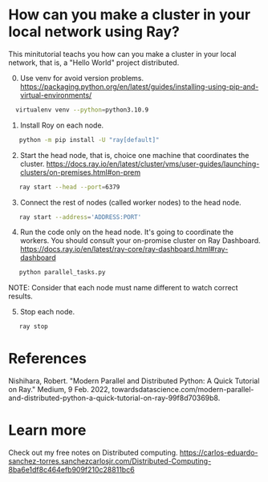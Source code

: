 # How can you make a cluster in your local network using Ray?
This minitutorial teachs you how can you make a cluster in your local network, that is, a "Hello World" project distributed.

0. Use venv for avoid version problems. https://packaging.python.org/en/latest/guides/installing-using-pip-and-virtual-environments/
```bash
  virtualenv venv --python=python3.10.9
```

1. Install Roy on each node.
```bash
   python -m pip install -U "ray[default]"
```

2. Start the head node, that is, choice one machine that coordinates the cluster. https://docs.ray.io/en/latest/cluster/vms/user-guides/launching-clusters/on-premises.html#on-prem
```bash
   ray start --head --port=6379
```

3. Connect the rest of nodes (called worker nodes) to the head node.
```bash
   ray start --address='ADDRESS:PORT'
```

4. Run the code only on the head node. It's going to coordinate the workers. You should consult your on-promise cluster on Ray Dashboard. https://docs.ray.io/en/latest/ray-core/ray-dashboard.html#ray-dashboard
```bash
   python parallel_tasks.py
```
NOTE: Consider that each node must name different to watch correct results.

5. Stop each node.
```bash
   ray stop
```


# References
Nishihara, Robert. "Modern Parallel and Distributed Python: A Quick Tutorial on Ray." Medium, 9 Feb. 2022, towardsdatascience.com/modern-parallel-and-distributed-python-a-quick-tutorial-on-ray-99f8d70369b8.

# Learn more
Check out my free notes on Distributed computing.
https://carlos-eduardo-sanchez-torres.sanchezcarlosjr.com/Distributed-Computing-8ba6e1df8c464efb909f210c28811bc6
